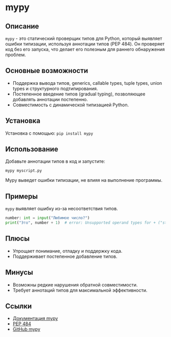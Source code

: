 # mypy

## Описание
`mypy` - это статический проверщик типов для Python, который выявляет ошибки типизации, используя аннотации типов (PEP 484). Он проверяет код без его запуска, что делает его полезным для раннего обнаружения проблем.

## Основные возможности
- Поддержка вывода типов, generics, callable types, tuple types, union types и структурного подтипирования.
- Постепенное введение типов (gradual typing), позволяющее добавлять аннотации постепенно.
- Совместимость с динамической типизацией Python.

## Установка
Установка с помощью: `pip install mypy`

## Использование
Добавьте аннотации типов в код и запустите:
```
mypy myscript.py
```
Mypy выведет ошибки типизации, не влияя на выполнение программы.

## Примеры
`mypy` выявляет ошибку из-за несоответствия типов.
```python
number: int = input("Любимое число?")
print("Это", number + 1)  # error: Unsupported operand types for + ("str" and "int")
```

## Плюсы
- Упрощает понимание, отладку и поддержку кода.
- Поддерживает постепенное добавление типов.

## Минусы
- Возможны редкие нарушения обратной совместимости.
- Требует аннотаций типов для максимальной эффективности.

## Ссылки
- [Документация mypy](https://mypy.readthedocs.io/en/stable/)
- [PEP 484](https://peps.python.org/pep-0484/)
- [GitHub mypy](https://github.com/python/mypy)